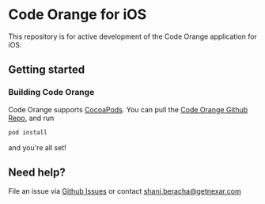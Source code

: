 
# Code Orange for iOS
This repository is for active development of the Code Orange application for iOS.

## Getting started

### Building Code Orange
Code Orange supports [CocoaPods](https://cocoapods.org/).
You can pull the [Code Orange Github Repo](https://github.com/getnexar/code-orange-ios/),  and run
```ruby
pod install
```
and you're all set!

## Need help?
File an issue via [Github Issues](../../issues) or contact shani.beracha@getnexar.com
